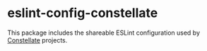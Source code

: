 # eslint-config-constellate

This package includes the shareable ESLint configuration used by [Constellate](https://github.com/ctrlplusb/constellate) projects.
